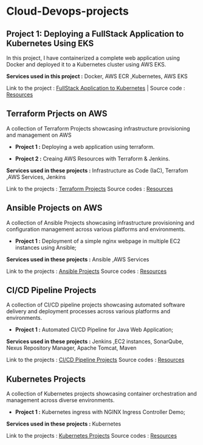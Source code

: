 # Cloud-Devops-projects
## Project 1: Deploying a FullStack Application to Kubernetes Using EKS


In this project, I have containerized a complete web application using Docker and deployed it to a Kubernetes cluster using AWS EKS.

**Services used in this project :** Docker, AWS ECR ,Kubernetes, AWS EKS

Link to the project : [FullStack Application to Kubernetes](https://victorious-peace-7a9.notion.site/Deploying-a-FullStack-Application-to-Kubernetes-Using-EKS-f0590065998c4500a546f2b7795aa7e6?pvs=4) | 
Source code : [Resources](https://github.com/Fayssal552/Cloud-Devops-projects/tree/main/full-stack-app-to-kubernetes)

## Terraform Prjects on AWS


A collection of Terraform Projects showcasing infrastructure provisioning and management on AWS

- **Project 1 :** Deploying a web application using terraform.

- **Project 2 :** Creaing AWS Resources with Terraform & Jenkins.

**Services used in these projects :**  Infrastructure as Code (IaC), Terrafom ,AWS Services, Jenkins

Link to the projects : [Terraform Projects](https://victorious-peace-7a9.notion.site/Terraform-AWS-demos-5814079e195f4c58af5171048e2a3b8b?pvs=4)
Source codes : [Resources](https://github.com/Fayssal552/Cloud-Devops-projects/tree/main/terraform-aws-demos)

## Ansible Projects on AWS


A collection of Ansible Projects showcasing infrastructure provisioning and configuration management across various platforms and environments.

- **Project  1 :** Deployment of a simple nginx webpage in multiple EC2 instances using Ansible;

**Services used in these projects :**  Ansible ,AWS Services

Link to the projects : [Ansible Projects](https://victorious-peace-7a9.notion.site/Ansible-Projects-1319f0865c1243be8138398febc76ce6?pvs=4)
Source codes : [Resources](https://github.com/Fayssal552/Cloud-Devops-projects/tree/main/ansible-aws-demos)

## CI/CD Pipeline Projects


A collection of CI/CD pipeline projects showcasing automated software delivery and deployment processes across various platforms and environments.

- **Project 1 :** Automated CI/CD Pipeline for Java Web Application;

**Services used in these projects :**  Jenkins ,EC2 instances, SonarQube, Nexus Repository Manager, Apache Tomcat, Maven

Link to the projects : [CI/CD Pipeline Projects](https://victorious-peace-7a9.notion.site/CI-CD-Pipeline-Projects-1f20170227b048bdb551a1dbeaa799cc?pvs=4)
Source codes : [Resources](https://github.com/Fayssal552/Cloud-Devops-projects/tree/main/CICD-Pipeline-projects)

## Kubernetes Projects


A collection of Kubernetes projects showcasing container orchestration and management across diverse environments.

- **Project 1 :** Kubernetes ingress with NGINX Ingress Controller Demo;

**Services used in these projects :**  Kubernetes 

Link to the projects : [Kubernetes Projects](https://victorious-peace-7a9.notion.site/Kubernetes-Projects-fa45272665024d1188ab940023475c96?pvs=4)
Source codes : [Resources](https://github.com/Fayssal552/Cloud-Devops-projects/tree/main/Kubernetes-projects)
